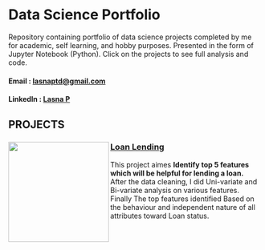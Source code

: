 # Data Science Portfolio
Repository containing portfolio of data science projects completed by me for academic, self learning, and hobby purposes. Presented in the form of Jupyter Notebook (Python). Click on the projects to see full analysis and code.
#### Email    : lasnaptd@gmail.com
#### LinkedIn : [Lasna P](https://www.linkedin.com/in/lasnausman/)

## PROJECTS
### [Loan Lending]()<img src="https://th.bing.com/th/id/OIP.tMlgFbyyA7524W0O8llNTgHaFf?pid=Api&rs=1" width="200" ALIGN="left"/> 
This project aimes **Identify top 5 features which will be helpful for lending a loan.** After the data cleaning, I did Uni-variate and Bi-variate analysis on various features. Finally The top features identified Based on the behaviour and independent nature of all attributes toward Loan status.
